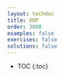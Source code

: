 ```yaml
---
layout: techdoc
title: OOP
order: 3000
examples: false
exercises: false
solutions: false
---
```

* TOC
{:toc}
